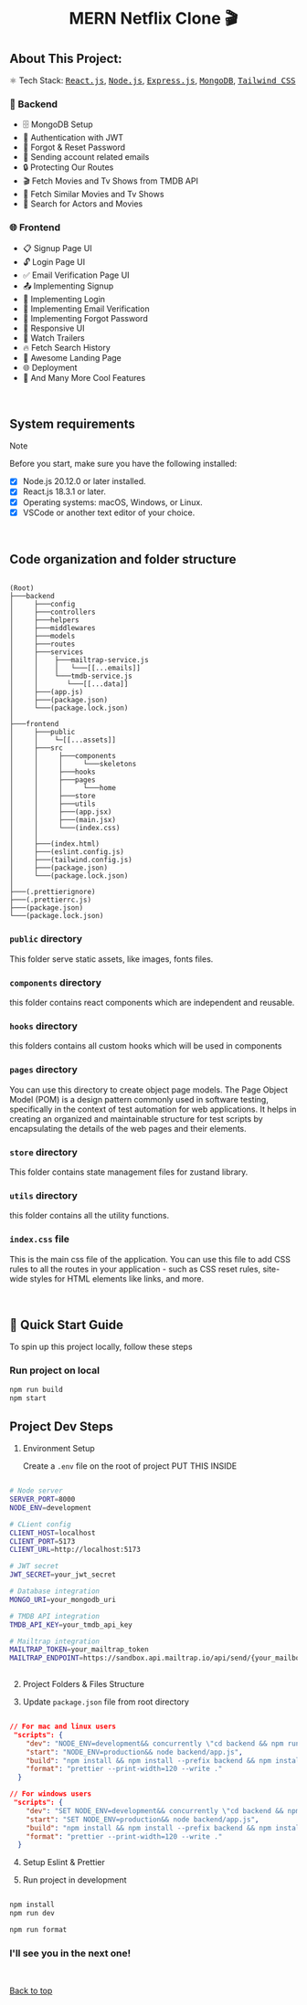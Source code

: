 <a name="top"></a>
<h1 align="center">MERN Netflix Clone 🎬</h1>

## About This Project:

⚛️ Tech Stack: <kbd>[React.js](https://react.dev/learn/installation)</kbd>, <kbd>[Node.js](https://nodejs.org/en/download/package-manager)</kbd>, <kbd>[Express.js](https://expressjs.com)</kbd>, <kbd>[MongoDB](https://www.mongodb.com)</kbd>, <kbd>[Tailwind CSS](https://tailwindcss.com/docs/installation)</kbd>

### 🔧 Backend 
- 🗄️ MongoDB Setup
- 🔐 Authentication with JWT
- 🔄 Forgot & Reset Password
- 📧 Sending account related emails
- 🔒 Protecting Our Routes
- 🎬 Fetch Movies and Tv Shows from TMDB API
- 🙌 Fetch Similar Movies and Tv Shows
- 🔎 Search for Actors and Movies
  
### 🌐 Frontend
- 📋 Signup Page UI
- 🔓 Login Page UI
- ✅ Email Verification Page UI
- 📤 Implementing Signup
- 🔑 Implementing Login
- 📧 Implementing Email Verification
- 🔄 Implementing Forgot Password
- 📱 Responsive UI
- 🎥 Watch Trailers
- 🔥 Fetch Search History
- 💙 Awesome Landing Page
- 🌐 Deployment
- 🚀 And Many More Cool Features

<br/>

## System requirements

> [!NOTE]
> Before you start, make sure you have the following installed:
- [x] Node.js 20.12.0 or later installed.
- [x] React.js 18.3.1 or later.
- [x] Operating systems: macOS, Windows, or Linux.
- [x] VSCode or another text editor of your choice.

<br/>

## Code organization and folder structure


```

(Root)
├───backend               
│     ├───config
│     ├───controllers
│     ├───helpers
│     ├───middlewares
│     ├───models
│     ├───routes
│     ├───services
│     │    ├───mailtrap-service.js
│     │    │   └───[[...emails]]
│     │    └───tmdb-service.js
│     │       └───[[...data]]
│     ├───(app.js)
│     ├───(package.json)
│     └───(package.lock.json)
│
├───frontend               
│     ├───public
│     │    └─[[...assets]]
│     ├───src  
│     │     ├───components
│     │     │     └───skeletons 
│     │     ├───hooks
│     │     ├───pages
│     │     │     └───home
│     │     ├───store
│     │     ├───utils
│     │     ├───(app.jsx)
│     │     ├───(main.jsx)
│     │     └───(index.css)
│     │
│     ├───(index.html)
│     ├───(eslint.config.js)
│     ├───(tailwind.config.js)
│     ├───(package.json)
│     └───(package.lock.json)
│             
├───(.prettierignore)
├───(.prettierrc.js)
├───(package.json)
└───(package.lock.json)

```

###  `public` **directory**

This folder serve static assets, like images, fonts files. 


###  `components` **directory**

this folder contains react components  which are independent and reusable.


###  `hooks`  **directory**

this folders contains all custom hooks which will be used in components


### `pages`  **directory**

You can use this directory to create object page models.
The Page Object Model (POM) is a design pattern commonly used in software testing, specifically in the context of test automation for web applications. It helps in creating an organized and maintainable structure for test scripts by encapsulating the details of the web pages and their elements.


###  `store` **directory**

This folder contains state management files for zustand library.


###  `utils` **directory**

this folder contains all the utility functions. 


### `index.css` **file**

This is the main css file of the application. You can use this file to add CSS rules to all the routes in your application - such as CSS reset rules, site-wide styles for HTML elements like links, and more.


<br/>

## 🚀 Quick Start Guide

To spin up this project locally, follow these steps


### Run project on local

```bash
npm run build
npm start
```

## Project Dev Steps

1. Environment Setup
   
   Create a `.env` file on the root of project
   PUT THIS INSIDE

```bash

# Node server
SERVER_PORT=8000
NODE_ENV=development

# CLient config
CLIENT_HOST=localhost
CLIENT_PORT=5173
CLIENT_URL=http://localhost:5173

# JWT secret
JWT_SECRET=your_jwt_secret

# Database integration
MONGO_URI=your_mongodb_uri

# TMDB API integration
TMDB_API_KEY=your_tmdb_api_key

# Mailtrap integration
MAILTRAP_TOKEN=your_mailtrap_token
MAILTRAP_ENDPOINT=https://sandbox.api.mailtrap.io/api/send/{your_mailbox_id}
    
```

2.  Project Folders & Files Structure

3.  Update `package.json` file from root directory

```json

// For mac and linux users
 "scripts": {
    "dev": "NODE_ENV=development&& concurrently \"cd backend && npm run dev\" \"cd frontend && npm run dev\" ",
    "start": "NODE_ENV=production&& node backend/app.js",
    "build": "npm install && npm install --prefix backend && npm install --prefix frontend && npm run build --prefix frontend",
    "format": "prettier --print-width=120 --write ."
  }

// For windows users
 "scripts": {
    "dev": "SET NODE_ENV=development&& concurrently \"cd backend && npm run dev\" \"cd frontend && npm run dev\" ",
    "start": "SET NODE_ENV=production&& node backend/app.js",
    "build": "npm install && npm install --prefix backend && npm install --prefix frontend && npm run build --prefix frontend",
    "format": "prettier --print-width=120 --write ."
  }


```
4.  Setup Eslint & Prettier
   
5.  Run project in development

```bash

npm install
npm run dev

```

```bash
npm run format
```

### I'll see you in the next one!

<br>

[Back to top](#top)
